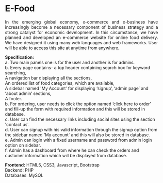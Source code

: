 # E-Food
<p align="justify">In the emerging global economy, e-commerce and e-business have increasingly become a necessary component of business strategy and a strong catalyst for economic development. In this circumstance, we have planned and developed an e-commerce website for online food delivery. We have designed it using many web languages and web frameworks. User will be able to access this site at anytime from anywhere.

**Specification:**<br>
a. Two main panels one is for the user and another is for admins.<br>
b. Every page contains- a top header containing search box for keyword searching,<br>
A navigation bar displaying all the sections,<br>
An ordered list of food categories, which are available,<br>
A sidebar named 'My Account' for displaying ‘signup’, ‘admin page’ and ‘about admin’ sections,<br>
A footer.<br>
b. For ordering, user needs to click the option named ‘click here to order’ and fill-up the form with required information and this will be stored in database.<br>
c. User can find the necessary links including social sites using the section 'contact us'.<br>
d. User can signup with his valid information through the signup option from the sidebar named 'My account' and this will also be stored in database.<br>
e. Admin can login with a fixed username and password from admin login option on sidebar.<br>
f. Admin has a dashboard from where he can check the orders and customer information which will be displayed from database.

**Frontend:** HTML5, CSS3, Javascript, Bootstrap<br>
Backend: PHP<br>
Databases: MySQL
